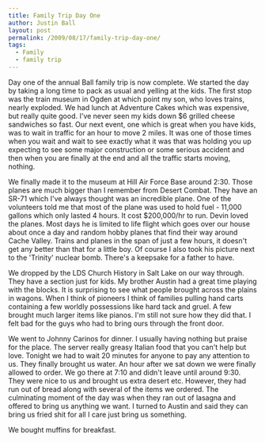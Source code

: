 ```yaml
---
title: Family Trip Day One
author: Justin Ball
layout: post
permalink: /2009/08/17/family-trip-day-one/
tags:
  - Family
  - family trip
---
```

Day one of the annual Ball family trip is now complete. We started the day by taking a long time to pack as usual and yelling at the kids. The first stop was the train museum in Ogden at which point my son, who loves trains, nearly exploded. We had lunch at Adventure Cakes which was expensive, but really quite good. I've never seen my kids down $6 grilled cheese sandwiches so fast. Our next event, one which is great when you have kids, was to wait in traffic for an hour to move 2 miles. It was one of those times when you wait and wait to see exactly what it was that was holding you up expecting to see some major construction or some serious accident and then when you are finally at the end and all the traffic starts moving, nothing.

We finally made it to the museum at Hill Air Force Base around 2:30. Those planes are much bigger than I remember from Desert Combat. They have an SR-71 which I've always thought was an incredible plane. One of the volunteers told me that most of the plane was used to hold fuel - 11,000 gallons which only lasted 4 hours. It cost $200,000/hr to run. Devin loved the planes. Most days he is limited to life flight which goes over our house about once a day and random hobby planes that find their way around Cache Valley. Trains and planes in the span of just a few hours, it doesn't get any better than that for a little boy. Of course I also took his picture next to the 'Trinity' nuclear bomb. There's a keepsake for a father to have.

We dropped by the LDS Church History in Salt Lake on our way through. They have a section just for kids. My brother Austin had a great time playing with the blocks. It is surprising to see what people brought across the plains in wagons. When I think of pioneers I think of families pulling hand carts containing a few worldly possessions like hard tack and gruel. A few brought much larger items like pianos. I'm still not sure how they did that. I felt bad for the guys who had to bring ours through the front door.

We went to Johnny Carinos for dinner. I usually having nothing but praise for the place. The server really greasy Italian food that you can't help but love. Tonight we had to wait 20 minutes for anyone to pay any attention to us. They finally brought us water. An hour after we sat down we were finally allowed to order. We go there at 7:10 and didn't leave until around 9:30. They were nice to us and brought us extra desert etc. However, they had run out of bread along with several of the items we ordered. The culminating moment of the day was when they ran out of lasagna and offered to bring us anything we want. I turned to Austin and said they can bring us fried shit for all I care just bring us something.

We bought muffins for breakfast.